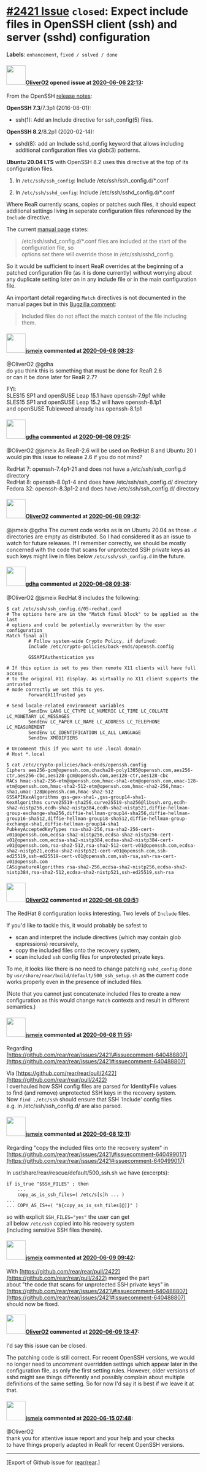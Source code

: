 [\#2421 Issue](https://github.com/rear/rear/issues/2421) `closed`: Expect include files in OpenSSH client (ssh) and server (sshd) configuration
===============================================================================================================================================

**Labels**: `enhancement`, `fixed / solved / done`

#### <img src="https://avatars.githubusercontent.com/u/4660803?v=4" width="50">[OliverO2](https://github.com/OliverO2) opened issue at [2020-06-06 22:13](https://github.com/rear/rear/issues/2421):

From the OpenSSH [release
notes](https://www.openssh.com/releasenotes.html):

**OpenSSH 7.3**/7.3p1 (2016-08-01):

-   ssh(1): Add an Include directive for ssh\_config(5) files.

**OpenSSH 8.2**/8.2p1 (2020-02-14):

-   sshd(8): add an Include sshd\_config keyword that allows including  
    additional configuration files via glob(3) patterns.

**Ubuntu 20.04 LTS** with OpenSSH 8.2 uses this directive at the top of
its configuration files.

1.  In `/etc/ssh/ssh_config`:
        Include /etc/ssh/ssh_config.d/*.conf

2.  In `/etc/ssh/sshd_config`:
        Include /etc/ssh/sshd_config.d/*.conf

Where ReaR currently scans, copies or patches such files, it should
expect additional settings living in seperate configuration files
referenced by the `Include` directive.

The current [manual
page](http://manpages.ubuntu.com/manpages/focal/en/man5/sshd_config.5.html)
states:

> /etc/ssh/sshd\_config.d/\*.conf files are included at the start of the
> configuration file, so  
> options set there will override those in /etc/ssh/sshd\_config.

So it would be sufficient to insert ReaR overrides at the beginning of a
patched configuration file (as it is done currently) without worrying
about any duplicate setting later on in any include file or in the main
configuration file.

An important detail regarding `Match` directives is not documented in
the manual pages but in this [Bugzilla
comment](https://bugzilla.mindrot.org/show_bug.cgi?id=2468#c26):

> Included files do not affect the match context of the file including
> them.

#### <img src="https://avatars.githubusercontent.com/u/1788608?u=925fc54e2ce01551392622446ece427f51e2f0ce&v=4" width="50">[jsmeix](https://github.com/jsmeix) commented at [2020-06-08 08:23](https://github.com/rear/rear/issues/2421#issuecomment-640448800):

@OliverO2 @gdha  
do you think this is something that must be done for ReaR 2.6  
or can it be done later for ReaR 2.7?

FYI:  
SLES15 SP1 and openSUSE Leap 15.1 have openssh-7.9p1 while  
SLES15 SP1 and openSUSE Leap 15.2 will have openssh-8.1p1  
and openSUSE Tubleweed already has openssh-8.1p1

#### <img src="https://avatars.githubusercontent.com/u/888633?u=cdaeb31efcc0048d3619651aa18dd4b76e636b21&v=4" width="50">[gdha](https://github.com/gdha) commented at [2020-06-08 09:25](https://github.com/rear/rear/issues/2421#issuecomment-640484829):

@OliverO2 @jsmeix As ReaR-2.6 will be used on RedHat 8 and Ubuntu 20 I
would pin this issue to release 2.6 if you do not mind?

RedHat 7: openssh-7.4p1-21 and does not have a /etc/ssh/ssh\_config.d
directory  
RedHat 8: openssh-8.0p1-4 and does have /etc/ssh/ssh\_config.d/
directory  
Fedora 32: openssh-8.3p1-2 and does have /etc/ssh/ssh\_config.d/
directory

#### <img src="https://avatars.githubusercontent.com/u/4660803?v=4" width="50">[OliverO2](https://github.com/OliverO2) commented at [2020-06-08 09:32](https://github.com/rear/rear/issues/2421#issuecomment-640488807):

@jsmeix @gdha The current code works as is on Ubuntu 20.04 as those `.d`
directories are empty as distributed. So I had considered it as an issue
to watch for future releases. If I remember correctly, we should be
mostly concerned with the code that scans for unprotected SSH private
keys as such keys might live in files below `/etc/ssh/ssh_config.d` in
the future.

#### <img src="https://avatars.githubusercontent.com/u/888633?u=cdaeb31efcc0048d3619651aa18dd4b76e636b21&v=4" width="50">[gdha](https://github.com/gdha) commented at [2020-06-08 09:38](https://github.com/rear/rear/issues/2421#issuecomment-640492076):

@OliverO2 @jsmeix RedHat 8 includes the following:

    $ cat /etc/ssh/ssh_config.d/05-redhat.conf
    # The options here are in the "Match final block" to be applied as the last
    # options and could be potentially overwritten by the user configuration
    Match final all
            # Follow system-wide Crypto Policy, if defined:
            Include /etc/crypto-policies/back-ends/openssh.config

            GSSAPIAuthentication yes

    # If this option is set to yes then remote X11 clients will have full access
    # to the original X11 display. As virtually no X11 client supports the untrusted
    # mode correctly we set this to yes.
            ForwardX11Trusted yes

    # Send locale-related environment variables
            SendEnv LANG LC_CTYPE LC_NUMERIC LC_TIME LC_COLLATE LC_MONETARY LC_MESSAGES
            SendEnv LC_PAPER LC_NAME LC_ADDRESS LC_TELEPHONE LC_MEASUREMENT
            SendEnv LC_IDENTIFICATION LC_ALL LANGUAGE
            SendEnv XMODIFIERS

    # Uncomment this if you want to use .local domain
    # Host *.local

    $ cat /etc/crypto-policies/back-ends/openssh.config
    Ciphers aes256-gcm@openssh.com,chacha20-poly1305@openssh.com,aes256-ctr,aes256-cbc,aes128-gcm@openssh.com,aes128-ctr,aes128-cbc
    MACs hmac-sha2-256-etm@openssh.com,hmac-sha1-etm@openssh.com,umac-128-etm@openssh.com,hmac-sha2-512-etm@openssh.com,hmac-sha2-256,hmac-sha1,umac-128@openssh.com,hmac-sha2-512
    GSSAPIKexAlgorithms gss-gex-sha1-,gss-group14-sha1-
    KexAlgorithms curve25519-sha256,curve25519-sha256@libssh.org,ecdh-sha2-nistp256,ecdh-sha2-nistp384,ecdh-sha2-nistp521,diffie-hellman-group-exchange-sha256,diffie-hellman-group14-sha256,diffie-hellman-group16-sha512,diffie-hellman-group18-sha512,diffie-hellman-group-exchange-sha1,diffie-hellman-group14-sha1
    PubkeyAcceptedKeyTypes rsa-sha2-256,rsa-sha2-256-cert-v01@openssh.com,ecdsa-sha2-nistp256,ecdsa-sha2-nistp256-cert-v01@openssh.com,ecdsa-sha2-nistp384,ecdsa-sha2-nistp384-cert-v01@openssh.com,rsa-sha2-512,rsa-sha2-512-cert-v01@openssh.com,ecdsa-sha2-nistp521,ecdsa-sha2-nistp521-cert-v01@openssh.com,ssh-ed25519,ssh-ed25519-cert-v01@openssh.com,ssh-rsa,ssh-rsa-cert-v01@openssh.com
    CASignatureAlgorithms rsa-sha2-256,ecdsa-sha2-nistp256,ecdsa-sha2-nistp384,rsa-sha2-512,ecdsa-sha2-nistp521,ssh-ed25519,ssh-rsa

#### <img src="https://avatars.githubusercontent.com/u/4660803?v=4" width="50">[OliverO2](https://github.com/OliverO2) commented at [2020-06-08 09:51](https://github.com/rear/rear/issues/2421#issuecomment-640499017):

The RedHat 8 configuration looks Interesting. Two levels of `Include`
files.

If you'd like to tackle this, it would probably be safest to

-   scan and interpret the include directives (which may contain glob
    expressions) recursively,
-   copy the included files onto the recovery system,
-   scan included `ssh` config files for unprotected private keys.

To me, it looks like there is no need to change patching `sshd_config`
done by `usr/share/rear/build/default/500_ssh_setup.sh` as the current
code works properly even in the presence of included files.

(Note that you cannot just concatenate included files to create a new
configuration as this would change `Match` contexts and result in
different semantics.)

#### <img src="https://avatars.githubusercontent.com/u/1788608?u=925fc54e2ce01551392622446ece427f51e2f0ce&v=4" width="50">[jsmeix](https://github.com/jsmeix) commented at [2020-06-08 11:55](https://github.com/rear/rear/issues/2421#issuecomment-640557462):

Regarding  
[https://github.com/rear/rear/issues/2421\#issuecomment-640488807](https://github.com/rear/rear/issues/2421#issuecomment-640488807)

Via
[https://github.com/rear/rear/pull/2422](https://github.com/rear/rear/pull/2422)  
I overhauled how SSH config files are parsed for IdentityFile values  
to find (and remove) unprotected SSH keys in the recovery system.  
Now `find ./etc/ssh` should ensure that SSH 'Include' config files  
e.g. in /etc/ssh/ssh\_config.d/ are also parsed.

#### <img src="https://avatars.githubusercontent.com/u/1788608?u=925fc54e2ce01551392622446ece427f51e2f0ce&v=4" width="50">[jsmeix](https://github.com/jsmeix) commented at [2020-06-08 12:11](https://github.com/rear/rear/issues/2421#issuecomment-640564259):

Regarding "copy the included files onto the recovery system" in  
[https://github.com/rear/rear/issues/2421\#issuecomment-640499017](https://github.com/rear/rear/issues/2421#issuecomment-640499017)

In usr/share/rear/rescue/default/500\_ssh.sh we have (excerpts):

    if is_true "$SSH_FILES" ; then
        ...
        copy_as_is_ssh_files=( /etc/s[s]h ... )
    ...
    ... COPY_AS_IS+=( "${copy_as_is_ssh_files[@]}" )

so with explicit `SSH_FILES="yes"` the user can get  
all below `/etc/ssh` copied into his recovery system  
(including sensitive SSH files therein).

#### <img src="https://avatars.githubusercontent.com/u/1788608?u=925fc54e2ce01551392622446ece427f51e2f0ce&v=4" width="50">[jsmeix](https://github.com/jsmeix) commented at [2020-06-09 09:42](https://github.com/rear/rear/issues/2421#issuecomment-641170936):

With
[https://github.com/rear/rear/pull/2422](https://github.com/rear/rear/pull/2422)
merged the part  
about "the code that scans for unprotected SSH private keys" in  
[https://github.com/rear/rear/issues/2421\#issuecomment-640488807](https://github.com/rear/rear/issues/2421#issuecomment-640488807)  
should now be fixed.

#### <img src="https://avatars.githubusercontent.com/u/4660803?v=4" width="50">[OliverO2](https://github.com/OliverO2) commented at [2020-06-09 13:47](https://github.com/rear/rear/issues/2421#issuecomment-641308421):

I'd say this issue can be closed.

The patching code is still correct. For recent OpenSSH versions, we
would no longer need to uncomment overridden settings which appear later
in the configuration file, as only the first setting rules. However,
older versions of sshd might see things differently and possibly
complain about multiple definitions of the same setting. So for now I'd
say it is best if we leave it at that.

#### <img src="https://avatars.githubusercontent.com/u/1788608?u=925fc54e2ce01551392622446ece427f51e2f0ce&v=4" width="50">[jsmeix](https://github.com/jsmeix) commented at [2020-06-15 07:48](https://github.com/rear/rear/issues/2421#issuecomment-643963209):

@OliverO2  
thank you for attentive issue report and your help and your checks  
to have things properly adapted in ReaR for recent OpenSSH versions.

------------------------------------------------------------------------

\[Export of Github issue for
[rear/rear](https://github.com/rear/rear).\]

